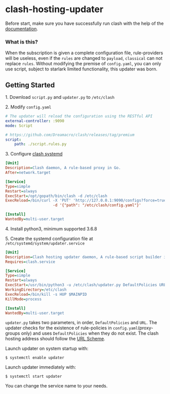 # clash-hosting-updater

Before start, make sure you have successfully run clash with the help of the [documentation](https://github.com/Dreamacro/clash/wiki).

### What is this?

When the subscription is given a complete configuration file, rule-providers will be useless, even if the `rules` are changed to `payload`, `classical` can not replace `rules`. Without modifying the premise of `config.yaml`, you can only use script, subject to starlark limited functionality, this updater was born.

## Getting Started

1\. Download `script.py` and `updater.py` to `/etc/clash`

2\. Modify `config.yaml`

```yaml
# The updater will reload the configuration using the RESTful API
external-controller: :9090
mode: Script

# https://github.com/Dreamacro/clash/releases/tag/premium
script:
    path: ./script.rules.py
```

3\. Configure [clash systemd](https://github.com/Dreamacro/clash/wiki/clash-on-a-daemon#systemd)

```ini
[Unit]
Description=Clash daemon, A rule-based proxy in Go.
After=network.target

[Service]
Type=simple
Restart=always
ExecStart=/opt/gopath/bin/clash -d /etc/clash
ExecReload=/bin/curl -X 'PUT' 'http://127.0.0.1:9090/configs?force=true'  \
                     -d '{"path": "/etc/clash/config.yaml"}'

[Install]
WantedBy=multi-user.target
```

4\. Install python3, minimum supported 3.6.8

5\. Create the systemd configuration file at `/etc/systemd/system/updater.service`

```ini
[Unit]
Description=Clash hosting updater daemon, A rule-based script builder in Python.
Requires=clash.service

[Service]
Type=simple
Restart=always
ExecStart=/usr/bin/python3 -u /etc/clash/updater.py DefaultPolicies URL
WorkingDirectory=/etc/clash
ExecReload=/bin/kill -s HUP $MAINPID
KillMode=process

[Install]
WantedBy=multi-user.target
```

`updater.py` takes two parameters, in order, `DefaultPolicies` and `URL`.
The updater checks for the existence of rule-policies in `config.yaml`(proxy-groups only) and uses `DefaultPolicies` when they do not exist.
The clash hosting address should follow the [URL Scheme](https://docs.cfw.lbyczf.com/contents/urlscheme.html).

Launch updater on system startup with:

    $ systemctl enable updater

Launch updater immediately with:

    $ systemctl start updater

You can change the service name to your needs.
